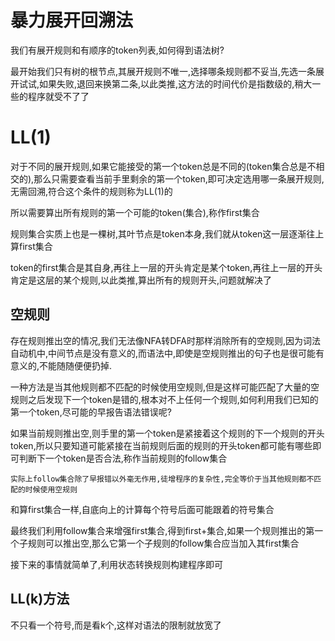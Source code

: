 # 暴力展开回溯法
我们有展开规则和有顺序的token列表,如何得到语法树?

最开始我们只有树的根节点,其展开规则不唯一,选择哪条规则都不妥当,先选一条展开试试,如果失败,退回来换第二条,以此类推,这方法的时间代价是指数级的,稍大一些的程序就受不了了

# LL(1)
对于不同的展开规则,如果它能接受的第一个token总是不同的(token集合总是不相交的),那么只需要查看当前手里剩余的第一个token,即可决定选用哪一条展开规则,无需回溯,符合这个条件的规则称为LL(1)的

所以需要算出所有规则的第一个可能的token(集合),称作first集合

规则集合实质上也是一棵树,其叶节点是token本身,我们就从token这一层逐渐往上算first集合

token的first集合是其自身,再往上一层的开头肯定是某个token,再往上一层的开头肯定是这层的某个规则,以此类推,算出所有的规则开头,问题就解决了

## 空规则
存在规则推出空的情况,我们无法像NFA转DFA时那样消除所有的空规则,因为词法自动机中,中间节点是没有意义的,而语法中,即使是空规则推出的句子也是很可能有意义的,不能随随便便扔掉.

一种方法是当其他规则都不匹配的时候使用空规则,但是这样可能匹配了大量的空规则之后发现下一个token是错的,根本对不上任何一个规则,如何利用我们已知的第一个token,尽可能的早报告语法错误呢?

如果当前规则推出空,则手里的第一个token是紧接着这个规则的下一个规则的开头token,所以只要知道可能紧接在当前规则后面的规则的开头token都可能有哪些即可判断下一个token是否合法,称作当前规则的follow集合

```
实际上follow集合除了早报错以外毫无作用,徒增程序的复杂性,完全等价于当其他规则都不匹配的时候使用空规则
```

和算first集合一样,自底向上的计算每个符号后面可能跟着的符号集合

最终我们利用follow集合来增强first集合,得到first+集合,如果一个规则推出的第一个子规则可以推出空,那么它第一个子规则的follow集合应当加入其first集合

接下来的事情就简单了,利用状态转换规则构建程序即可

## LL(k)方法
不只看一个符号,而是看k个,这样对语法的限制就放宽了